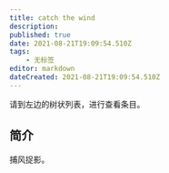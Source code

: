 ```yaml
---
title: catch the wind
description: 
published: true
date: 2021-08-21T19:09:54.510Z
tags:
    - 无标签
editor: markdown
dateCreated: 2021-08-21T19:09:54.510Z
---
```


请到左边的树状列表，进行查看条目。

## 简介

捕风捉影。
